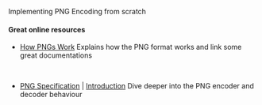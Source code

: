 Implementing PNG Encoding from scratch

#### Great online resources
* [How PNGs Work](https://medium.com/@duhroach/how-png-works-f1174e3cc7b7) 
   Explains how the PNG format works and link some great documentations

<br>

* [PNG Specification](https://www.w3.org/TR/png/) | [Introduction](https://www.w3.org/TR/PNG-Introduction.html)
   Dive deeper into the PNG encoder and decoder behaviour





